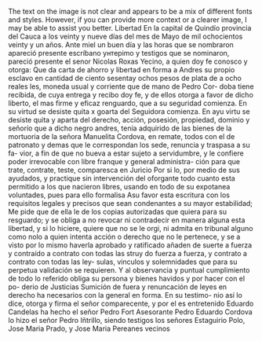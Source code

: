The text on the image is not clear and appears to be a mix of different fonts and styles. However, if you can provide more context or a clearer image, I may be able to assist you better.
Libertad
En la capital de Quindío
provincia del Cauca a los veinty y nueve
días del mes de Mayo de mil ochocientos veinty y un años. Ante miel
un buen día y las horas que se nombraron apareció presente
escríbano yнтерimo y testigos que se nominaron, pareció presente
el senor Nicolas Roxas Yecino, a quien doy fe conosco y otorga: Que
da carta de ahorro y libertad en forma a Andres su propio esclavo
en cantidad de ciento sesentay ochos pesos de plata de a ocho reales
les, moneda usual y corriente que de mano de Pedro Cor- doba tiene recibida, de cuya entrega y recibo doy fe, y de ellos otorga a favor de dicho liberto, el mas firme y eficaz renguardo, que a su seguridad comienza. En su virtud se desiste quita x goarta del
Seguidora comienza. En ayu virtu se desiste quita y aparta del derecho, acción, posesión, propiedad, dominio y señorío que a dicho negro andres, tenía adquirido de las bienes de la mortuoria de la señora Manuelita Cordova, en remate, todos con el de patronato
y demas que le correspondan los sede, renuncia y traspasa a su fa- vior, a fin de que no bueva a estar sujeto a servidumbre, y le confiere poder irrevocable con libre franque y general administra- ción para que trate, contrate, teste, comparesca en Juricio
Por si lo, por medio de sus ayudados, y practique sin intervención del oforgante todo cuanto esta permitido a los que nacieron libres, usando en todo de su expotanea voluntades, pues para ello formalisa
Asu favor esta escritura con los requisitos legales y precisos que sean condenantes a su mayor estabilidad; Me pide que de ella le de los copias autorizadas que quiera para su resguardo; y se obliga a no revocar ni contradecir en manera alguna esta libertad, y
si lo hiciere, quiere que no se le orgi, ni admita en tribunal alguno como nolo a quien intenta acción o derecho que no le pertenece, y se a visto por lo mismo haverla aprobado y ratificado añaden de suerte a fuerza y contraído a contrato con todas las struy
do fuerza a fuerza, y contrato a contrato con todas las ley- sulas, vinculos y solemnidades que para su perpetua validación se requieren. Y al observancia y puntual cumplimiento de todo lo referido obliga su persona y bienes havidos y por hacer con el po-
derio de Justicias Sumición de fuera y renuncación de leyes en derecho ha necesarios con la general en forma. En su testimo- nio así lo dice, otorga y firma el señor comparecente, y por el es entretenido Eduardo Candelas ha hecho el señor Pedro Fort
Asesorante Pedro Eduardo Cordova lo hizo el señor Pedro Iñtrillo, siendo testigos los señores Estaguirio Polo, Jose Maria Prado, y Jose Maria Pereanes vecinos